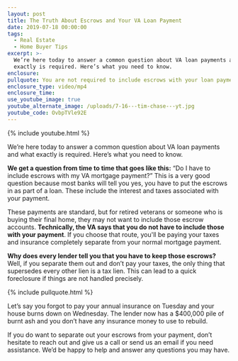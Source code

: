 ```yaml
---
layout: post
title: The Truth About Escrows and Your VA Loan Payment
date: 2019-07-18 00:00:00
tags:
  - Real Estate
  - Home Buyer Tips
excerpt: >-
  We’re here today to answer a common question about VA loan payments and what
  exactly is required. Here’s what you need to know.
enclosure:
pullquote: You are not required to include escrows with your loan payment.
enclosure_type: video/mp4
enclosure_time:
use_youtube_image: true
youtube_alternate_image: /uploads/7-16---tim-chase---yt.jpg
youtube_code: OvbpTVle92E
---
```


{% include youtube.html %}

We’re here today to answer a common question about VA loan payments and what exactly is required. Here’s what you need to know.

**We get a question from time to time that goes like this:** “Do I have to include escrows with my VA mortgage payment?” This is a very good question because most banks will tell you yes, you have to put the escrows in as part of a loan. These include the interest and taxes associated with your payment.

These payments are standard, but for retired veterans or someone who is buying their final home, they may not want to include those escrow accounts. **Technically, the VA says that you do not have to include those with your payment**. If you choose that route, you'll be paying your taxes and insurance completely separate from your normal mortgage payment.

**Why does every lender tell you that you have to keep those escrows?** Well, if you separate them out and don’t pay your taxes, the only thing that supersedes every other lien is a tax lien. This can lead to a quick foreclosure if things are not handled precisely.

{% include pullquote.html %}

Let’s say you forgot to pay your annual insurance on Tuesday and your house burns down on Wednesday. The lender now has a $400,000 pile of burnt ash and you don’t have any insurance money to use to rebuild.

If you do want to separate out your escrows from your payment, don’t hesitate to reach out and give us a call or send us an email if you need assistance. We’d be happy to help and answer any questions you may have.